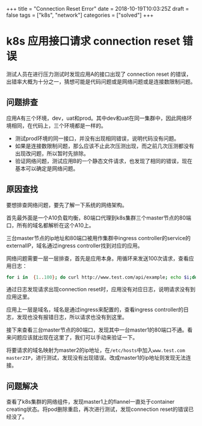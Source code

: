 +++
title = "Connection Reset Error"
date = 2018-10-19T10:03:25Z
draft = false
tags = ["k8s", "network"]
categories = ["solved"]
+++

# k8s 应用接口请求 connection reset 错误

测试人员在进行压力测试时发现应用A的接口出现了 connection reset 的错误，出错率大概为十分之一，猜想可能是代码问题或是网络问题或是连接数限制问题。

## 问题排查

应用A有三个环境，dev，uat和prod。其中dev和uat在同一集群中，因此网络环境相同，在代码上，三个环境都是一样的。

* 测试prod环境的同一接口，并没有出现相同错误，说明代码没有问题。
* 如果是连接数限制问题，那么应该不止此次压测出现，而之前几次压测都没有出现改问题，所以暂时先排除。
* 验证网络问题，测试应用B的一个静态文件请求，也发现了相同的错误，现在基本可以确定是网络问题。

## 原因查找

要想排查网络问题，要先了解一下系统的网络架构。

首先最外面是一个A10负载均衡，80端口代理到k8s集群三个master节点的80端口，所有的域名都解析在这个A10上。

三台master节点的ip地址和80端口被用作集群中ingress controller的service的externalIP，域名通过ingress controller找到对应的应用。

网络问题需要一层一层排查，首先是应用本身。用循环来发送100次请求，查看应用日志：

```bash
for i in  {1..100}; do curl http://www.test.com/api/example; echo $i;done
```

通过日志发现请求出现connection reset时，应用没有对应日志，说明请求没有到应用这里。

应用上一层是域名，域名是通过ingress来配置的，查看ingress controller的日志，发现也没有报错日志，所以请求也没有到这里。

接下来查看三台master节点的80端口，发现其中一台master1的80端口不通。看来问题应该就出现在这里了，我们可以手动来验证一下。

将要请求的域名映射为master2的ip地址，在`/etc/hosts`中加入`www.test.com master2IP`，进行测试，发现没有出现错误。改成master1的ip地址则发现无法连接。

## 问题解决

查看了k8s集群的网络组件，发现master1上的flannel一直处于container creating状态。将pod删除重启，再次进行测试，发现connection reset的错误已经没了。
